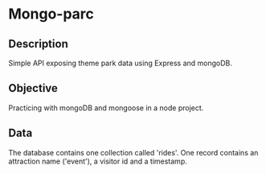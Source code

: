# Mongo-parc

## Description

Simple API exposing theme park data using Express and mongoDB.

## Objective

Practicing with mongoDB and mongoose in a node project.

## Data

The database contains one collection called 'rides'.
One record contains an attraction name ('event'), a visitor id and a timestamp.
